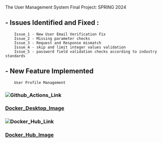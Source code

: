  The User Management System Final Project: SPRING 2024

## - Issues Identified and Fixed :
        Issue_1 - New User Email Verification Fix
        Issue_2 - Missing parameter checks
        Issue_3 - Request and Response mismatch
        Issue_4 - skip and limit integer values validation
        Issue_5 - password field validation checks according to industry standards

## - New Feature Implemented
        User Profile Management

### ![Github_Actions_Link](https://github.com/Ramya-Ravisankar/user_management/actions/)

### [Docker_Desktop_Image](/home/tomcat/projects2024/user_management/user_management/Images/DockerDesktopImage.png)

### ![Docker_Hub_Link](https://hub.docker.com/repository/docker/ramyaravisankar/user_management/)

### [Docker_Hub_Image](/home/tomcat/projects2024/user_management/user_management/Images/DockerHubImage.png)